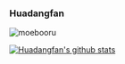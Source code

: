 ### Huadangfan

![moebooru](https://count.getloli.com/get/@huadangfan.github.readme?theme=moebooru)

<!--
**Huadangfan/huadangfan** is a ✨ _special_ ✨ repository because its `README.md` (this file) appears on your GitHub profile.

Here are some ideas to get you started:

- 🔭 I’m currently working on ...
- 🌱 I’m currently learning ...
- 👯 I’m looking to collaborate on ...
- 🤔 I’m looking for help with ...
- 💬 Ask me about ...
- 📫 How to reach me: ...
- 😄 Pronouns: ...
- ⚡ Fun fact: ...
-->
[![Huadangfan's github stats](https://github-readme-stats.vercel.app/api?username=huadangfan&theme=tokyonight)](https://github.com/anuraghazra/github-readme-stats)
